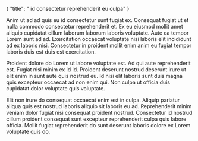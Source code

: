 {
  "title": " id consectetur reprehenderit eu culpa"
}

Anim ut ad ad quis eu id consectetur sunt fugiat ex. Consequat fugiat ut et nulla commodo consectetur reprehenderit et. Ex eu eiusmod mollit amet aliquip cupidatat cillum laborum laborum laboris voluptate. Aute ea tempor Lorem sunt ad ad. Exercitation occaecat voluptate nisi laboris elit incididunt ad ex laboris nisi. Consectetur in proident mollit enim anim eu fugiat tempor laboris duis est duis est exercitation.

Proident dolore do Lorem ut labore voluptate est. Ad qui aute reprehenderit est. Fugiat nisi minim ex id id. Proident deserunt nostrud deserunt irure ut elit enim in sunt aute quis nostrud eu. Id nisi elit laboris sunt duis magna quis excepteur occaecat ad non enim qui. Non culpa ut officia duis cupidatat dolor voluptate quis voluptate.

Elit non irure do consequat occaecat enim est in culpa. Aliquip pariatur aliqua quis est nostrud laboris aliquip sit laboris eu ad. Reprehenderit minim veniam dolor fugiat nisi consequat proident nostrud. Consectetur id nostrud cillum proident consequat sunt excepteur reprehenderit culpa quis labore officia. Mollit fugiat reprehenderit do sunt deserunt laboris dolore ex Lorem voluptate quis do.